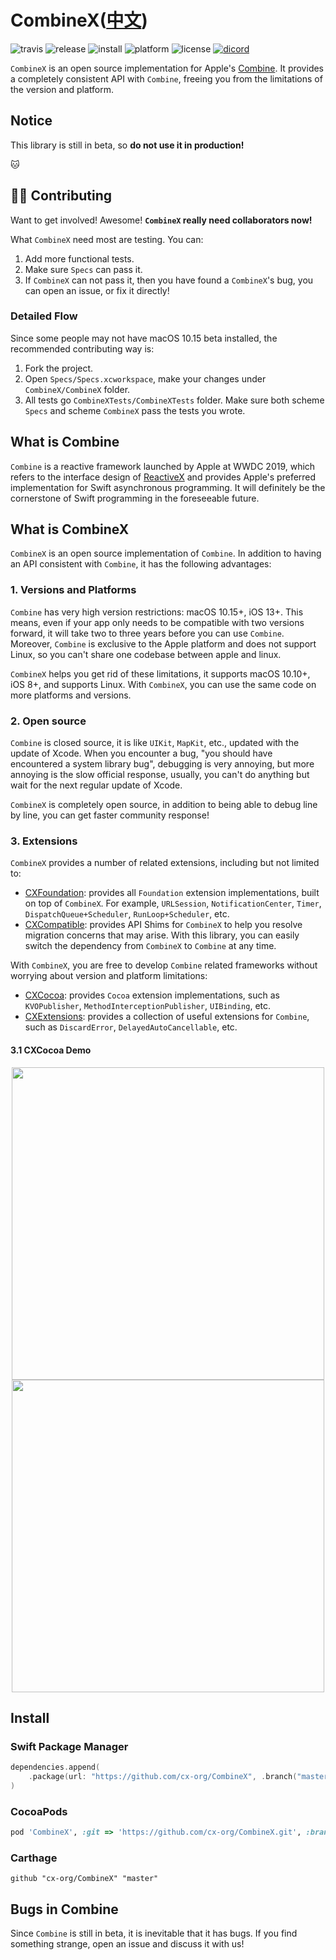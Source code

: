 # CombineX([中文](README.zh_cn.md))

![travis](https://img.shields.io/travis/cx-org/CombineX.svg)
![release](https://img.shields.io/github/release-pre/cx-org/combinex)
![install](https://img.shields.io/badge/install-spm%20%7C%20cocoapods%20%7C%20carthage-ff69b4)
![platform](https://img.shields.io/badge/platform-ios%20%7C%20macos%20%7C%20watchos%20%7C%20tvos%20%7C%20linux-lightgrey)
![license](https://img.shields.io/github/license/cx-org/combinex?color=black)
[![dicord](https://img.shields.io/badge/chat-discord-blue)](https://discord.gg/cresT3X)

`CombineX` is an open source implementation for Apple's [Combine](https://developer.apple.com/documentation/combine). It provides a completely consistent API with `Combine`, freeing you from the limitations of the version and platform.

## Notice

This library is still in beta, so **do not use it in production!**

🐱

## 👩‍💻 Contributing

Want to get involved! Awesome! **`CombineX` really need collaborators now!**

What `CombineX` need most are testing. You can:

1. Add more functional tests.
2. Make sure `Specs` can pass it.
3. If `CombineX` can not pass it, then you have found a `CombineX`'s bug, you can open an issue, or fix it directly!

### Detailed Flow

Since some people may not have macOS 10.15 beta installed, the recommended contributing way is:

1. Fork the project.
2. Open `Specs/Specs.xcworkspace`, make your changes under `CombineX/CombineX` folder.
3. All tests go `CombineXTests/CombineXTests` folder. Make sure both scheme `Specs` and scheme `CombineX` pass the tests you wrote.

## What is Combine

`Combine` is a reactive framework launched by Apple at WWDC 2019, which refers to the interface design of [ReactiveX](http://reactivex.io/) and provides Apple's preferred implementation for Swift asynchronous programming. It will definitely be the cornerstone of Swift programming in the foreseeable future.

## What is CombineX

`CombineX` is an open source implementation of `Combine`. In addition to having an API consistent with `Combine`, it has the following advantages:

### 1. Versions and Platforms

`Combine` has very high version restrictions: macOS 10.15+, iOS 13+. This means, even if your app only needs to be compatible with two versions forward, it will take two to three years before you can use `Combine`. Moreover, `Combine` is exclusive to the Apple platform and does not support Linux, so you can't share one codebase between apple and linux.

`CombineX` helps you get rid of these limitations, it supports macOS 10.10+, iOS 8+, and supports Linux. With `CombineX`, you can use the same code on more platforms and versions.

### 2. Open source

`Combine` is closed source, it is like `UIKit`, `MapKit`, etc., updated with the update of Xcode. When you encounter a bug, "you should have encountered a system library bug", debugging is very annoying, but more annoying is the slow official response, usually, you can't do anything but wait for the next regular update of Xcode.

`CombineX` is completely open source, in addition to being able to debug line by line, you can get faster community response!

### 3. Extensions

`CombineX` provides a number of related extensions, including but not limited to:

- [CXFoundation](https://github.com/cx-org/CXFoundation): provides all `Foundation` extension implementations, built on top of `CombineX`. For example, `URLSession`, `NotificationCenter`, `Timer`, `DispatchQueue+Scheduler`, `RunLoop+Scheduler`, etc.
- [CXCompatible](https://github.com/cx-org/CXCompatible): provides API Shims for `CombineX` to help you resolve migration concerns that may arise. With this library, you can easily switch the dependency from `CombineX` to `Combine` at any time.

With `CombineX`, you are free to develop `Combine` related frameworks without worrying about version and platform limitations:

- [CXCocoa](https://github.com/cx-org/CXCocoa): provides `Cocoa` extension implementations, such as `KVOPublisher`, `MethodInterceptionPublisher`, `UIBinding`, etc.
- [CXExtensions](https://github.com/cx-org/CXExtensions): provides a collection of useful extensions for `Combine`, such as `DiscardError`, `DelayedAutoCancellable`, etc.

#### 3.1 CXCocoa Demo

<p align="center">
<img src="demo.1.gif" height="500">
<img src="demo.2.gif" height="500">
</p>

## Install

### Swift Package Manager

```swift
dependencies.append(
    .package(url: "https://github.com/cx-org/CombineX", .branch("master"))
)
```

### CocoaPods

```ruby
pod 'CombineX', :git => 'https://github.com/cx-org/CombineX.git', :branch => 'master'
```

### Carthage

```carthage
github "cx-org/CombineX" "master"
```

## Bugs in Combine

Since `Combine` is still in beta, it is inevitable that it has bugs. If you find something strange, open an issue and discuss it with us!
